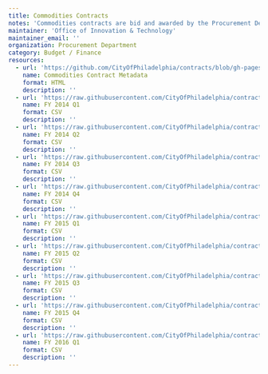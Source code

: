 ```yaml
---
title: Commodities Contracts
notes: 'Commodities contracts are bid and awarded by the Procurement Department, for supplies, equipment, non-professional services, and public works.  Each data set includes information regarding contracts that were renewed or received payment during the given quarter.'
maintainer: 'Office of Innovation & Technology'
maintainer_email: ''
organization: Procurement Department
category: Budget / Finance
resources:
  - url: 'https://github.com/CityOfPhiladelphia/contracts/blob/gh-pages/commodities/data/README.md'
    name: Commodities Contract Metadata
    format: HTML
    description: ''
  - url: 'https://raw.githubusercontent.com/CityOfPhiladelphia/contracts/gh-pages/commodities/data/FY2014Q1.csv'
    name: FY 2014 Q1
    format: CSV
    description: ''
  - url: 'https://raw.githubusercontent.com/CityOfPhiladelphia/contracts/gh-pages/commodities/data/FY2014Q2.csv'
    name: FY 2014 Q2
    format: CSV
    description: ''
  - url: 'https://raw.githubusercontent.com/CityOfPhiladelphia/contracts/gh-pages/commodities/data/FY2014Q3.csv'
    name: FY 2014 Q3
    format: CSV
    description: ''
  - url: 'https://raw.githubusercontent.com/CityOfPhiladelphia/contracts/gh-pages/commodities/data/FY2014Q4.csv'
    name: FY 2014 Q4
    format: CSV
    description: ''
  - url: 'https://raw.githubusercontent.com/CityOfPhiladelphia/contracts/gh-pages/commodities/data/FY2015Q1.csv'
    name: FY 2015 Q1
    format: CSV
    description: ''
  - url: 'https://raw.githubusercontent.com/CityOfPhiladelphia/contracts/gh-pages/commodities/data/FY2015Q2.csv'
    name: FY 2015 Q2
    format: CSV
    description: ''
  - url: 'https://raw.githubusercontent.com/CityOfPhiladelphia/contracts/gh-pages/commodities/data/FY2015Q3.csv'
    name: FY 2015 Q3
    format: CSV
    description: ''
  - url: 'https://raw.githubusercontent.com/CityOfPhiladelphia/contracts/gh-pages/commodities/data/FY2015Q4.csv'
    name: FY 2015 Q4
    format: CSV
    description: ''
  - url: 'https://raw.githubusercontent.com/CityOfPhiladelphia/contracts/gh-pages/commodities/data/FY2016Q1.csv'
    name: FY 2016 Q1
    format: CSV
    description: ''
---
```

